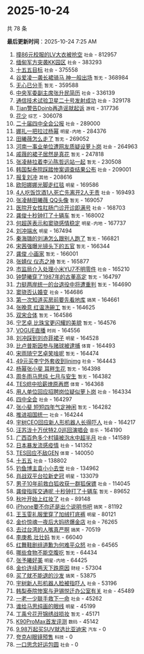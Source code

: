 # 2025-10-24

共 78 条


<!-- BEGIN -->

**最后更新时间**：2025-10-24 7:25 AM
1. [撞86元校服的LV大衣被抢空](https://m.weibo.cn/search?containerid=100103type%3D1%26t%3D10%26q%3D%23%E6%92%9E86%E5%85%83%E6%A0%A1%E6%9C%8D%E7%9A%84LV%E5%A4%A7%E8%A1%A3%E8%A2%AB%E6%8A%A2%E7%A9%BA%23&stream_entry_id=31&isnewpage=1&extparam=seat%3D1%26q%3D%2523%25E6%2592%259E86%25E5%2585%2583%25E6%25A0%25A1%25E6%259C%258D%25E7%259A%2584LV%25E5%25A4%25A7%25E8%25A1%25A3%25E8%25A2%25AB%25E6%258A%25A2%25E7%25A9%25BA%2523%26dgr%3D0%26filter_type%3Drealtimehot%26pos%3D0%26c_type%3D31%26realpos%3D1%26cate%3D5001%26lcate%3D5001%26flag%3D0%26stream_entry_id%3D31%26band_rank%3D1%26display_time%3D1761237383%26pre_seqid%3D1761237383926032434951) `社会` - 812957
2. [缅甸军方突袭KK园区](https://m.weibo.cn/search?containerid=100103type%3D1%26t%3D10%26q%3D%23%E7%BC%85%E7%94%B8%E5%86%9B%E6%96%B9%E7%AA%81%E8%A2%ADKK%E5%9B%AD%E5%8C%BA%23&stream_entry_id=31&isnewpage=1&extparam=seat%3D1%26q%3D%2523%25E7%25BC%2585%25E7%2594%25B8%25E5%2586%259B%25E6%2596%25B9%25E7%25AA%2581%25E8%25A2%25ADKK%25E5%259B%25AD%25E5%258C%25BA%2523%26dgr%3D0%26filter_type%3Drealtimehot%26pos%3D1%26c_type%3D31%26realpos%3D2%26cate%3D5001%26lcate%3D5001%26flag%3D0%26stream_entry_id%3D31%26band_rank%3D2%26display_time%3D1761237383%26pre_seqid%3D1761237383926032434951) `社会` - 383293
3. [十五五目标](https://m.weibo.cn/search?containerid=100103type%3D1%26t%3D10%26q%3D%23%E5%8D%81%E4%BA%94%E4%BA%94%E7%9B%AE%E6%A0%87%23&stream_entry_id=31&isnewpage=1&extparam=seat%3D1%26q%3D%2523%25E5%258D%2581%25E4%25BA%2594%25E4%25BA%2594%25E7%259B%25AE%25E6%25A0%2587%2523%26dgr%3D0%26filter_type%3Drealtimehot%26pos%3D2%26c_type%3D31%26realpos%3D3%26cate%3D5001%26lcate%3D5001%26flag%3D0%26stream_entry_id%3D31%26band_rank%3D3%26display_time%3D1761237383%26pre_seqid%3D1761237383926032434951) `社会` - 375558
4. [谷爱凌一袭长裙骑马 神一般出场](https://m.weibo.cn/search?containerid=100103type%3D1%26t%3D10%26q%3D%E8%B0%B7%E7%88%B1%E5%87%8C%E4%B8%80%E8%A2%AD%E9%95%BF%E8%A3%99%E9%AA%91%E9%A9%AC+%E7%A5%9E%E4%B8%80%E8%88%AC%E5%87%BA%E5%9C%BA&stream_entry_id=31&isnewpage=1&extparam=seat%3D1%26q%3D%25E8%25B0%25B7%25E7%2588%25B1%25E5%2587%258C%25E4%25B8%2580%25E8%25A2%25AD%25E9%2595%25BF%25E8%25A3%2599%25E9%25AA%2591%25E9%25A9%25AC%2520%25E7%25A5%259E%25E4%25B8%2580%25E8%2588%25AC%25E5%2587%25BA%25E5%259C%25BA%26dgr%3D0%26filter_type%3Drealtimehot%26pos%3D4%26c_type%3D31%26realpos%3D4%26cate%3D5001%26lcate%3D5001%26flag%3D0%26stream_entry_id%3D31%26band_rank%3D4%26display_time%3D1761237383%26pre_seqid%3D1761237383926032434951) `暂无` - 368984
5. [无心已分手](https://m.weibo.cn/search?containerid=100103type%3D1%26t%3D10%26q%3D%E6%97%A0%E5%BF%83%E5%B7%B2%E5%88%86%E6%89%8B&stream_entry_id=31&isnewpage=1&extparam=seat%3D1%26q%3D%25E6%2597%25A0%25E5%25BF%2583%25E5%25B7%25B2%25E5%2588%2586%25E6%2589%258B%26dgr%3D0%26filter_type%3Drealtimehot%26pos%3D5%26c_type%3D31%26realpos%3D5%26cate%3D5001%26lcate%3D5001%26flag%3D0%26stream_entry_id%3D31%26band_rank%3D5%26display_time%3D1761237383%26pre_seqid%3D1761237383926032434951) `暂无` - 359588
6. [中央军委副主席张升民简历](https://m.weibo.cn/search?containerid=100103type%3D1%26t%3D10%26q%3D%23%E4%B8%AD%E5%A4%AE%E5%86%9B%E5%A7%94%E5%89%AF%E4%B8%BB%E5%B8%AD%E5%BC%A0%E5%8D%87%E6%B0%91%E7%AE%80%E5%8E%86%23&stream_entry_id=31&isnewpage=1&extparam=seat%3D1%26q%3D%2523%25E4%25B8%25AD%25E5%25A4%25AE%25E5%2586%259B%25E5%25A7%2594%25E5%2589%25AF%25E4%25B8%25BB%25E5%25B8%25AD%25E5%25BC%25A0%25E5%258D%2587%25E6%25B0%2591%25E7%25AE%2580%25E5%258E%2586%2523%26dgr%3D0%26filter_type%3Drealtimehot%26pos%3D6%26c_type%3D31%26realpos%3D6%26cate%3D5001%26lcate%3D5001%26flag%3D0%26stream_entry_id%3D31%26band_rank%3D6%26display_time%3D1761237383%26pre_seqid%3D1761237383926032434951) `社会` - 336139
7. [通信技术试验卫星二十号发射成功](https://m.weibo.cn/search?containerid=100103type%3D1%26t%3D10%26q%3D%23%E9%80%9A%E4%BF%A1%E6%8A%80%E6%9C%AF%E8%AF%95%E9%AA%8C%E5%8D%AB%E6%98%9F%E4%BA%8C%E5%8D%81%E5%8F%B7%E5%8F%91%E5%B0%84%E6%88%90%E5%8A%9F%23&stream_entry_id=31&isnewpage=1&extparam=seat%3D1%26q%3D%2523%25E9%2580%259A%25E4%25BF%25A1%25E6%258A%2580%25E6%259C%25AF%25E8%25AF%2595%25E9%25AA%258C%25E5%258D%25AB%25E6%2598%259F%25E4%25BA%258C%25E5%258D%2581%25E5%258F%25B7%25E5%258F%2591%25E5%25B0%2584%25E6%2588%2590%25E5%258A%259F%2523%26dgr%3D0%26filter_type%3Drealtimehot%26pos%3D8%26c_type%3D31%26realpos%3D7%26cate%3D5001%26lcate%3D5001%26flag%3D1%26stream_entry_id%3D31%26band_rank%3D7%26display_time%3D1761237383%26pre_seqid%3D1761237383926032434951) `社会` - 329178
8. [Tian警告Doinb再造谣就起诉](https://m.weibo.cn/search?containerid=100103type%3D1%26t%3D10%26q%3D%23Tian%E8%AD%A6%E5%91%8ADoinb%E5%86%8D%E9%80%A0%E8%B0%A3%E5%B0%B1%E8%B5%B7%E8%AF%89%23&stream_entry_id=31&isnewpage=1&extparam=seat%3D1%26q%3D%2523Tian%25E8%25AD%25A6%25E5%2591%258ADoinb%25E5%2586%258D%25E9%2580%25A0%25E8%25B0%25A3%25E5%25B0%25B1%25E8%25B5%25B7%25E8%25AF%2589%2523%26dgr%3D0%26filter_type%3Drealtimehot%26pos%3D9%26c_type%3D31%26realpos%3D8%26cate%3D5001%26lcate%3D5001%26flag%3D0%26stream_entry_id%3D31%26band_rank%3D8%26display_time%3D1761237383%26pre_seqid%3D1761237383926032434951) `游戏` - 317736
9. [花少](https://m.weibo.cn/search?containerid=100103type%3D1%26t%3D10%26q%3D%E8%8A%B1%E5%B0%91&stream_entry_id=31&isnewpage=1&extparam=seat%3D1%26q%3D%25E8%258A%25B1%25E5%25B0%2591%26dgr%3D0%26filter_type%3Drealtimehot%26pos%3D10%26c_type%3D31%26realpos%3D9%26cate%3D5001%26lcate%3D5001%26flag%3D0%26stream_entry_id%3D31%26band_rank%3D9%26display_time%3D1761237383%26pre_seqid%3D1761237383926032434951) `综艺` - 306078
10. [二十届四中全会公报](https://m.weibo.cn/search?containerid=100103type%3D1%26t%3D10%26q%3D%23%E4%BA%8C%E5%8D%81%E5%B1%8A%E5%9B%9B%E4%B8%AD%E5%85%A8%E4%BC%9A%E5%85%AC%E6%8A%A5%23&stream_entry_id=51&isnewpage=1&extparam=seat%3D1%26q%3D%2523%25E4%25BA%258C%25E5%258D%2581%25E5%25B1%258A%25E5%259B%259B%25E4%25B8%25AD%25E5%2585%25A8%25E4%25BC%259A%25E5%2585%25AC%25E6%258A%25A5%2523%26dgr%3D0%26cate%3D10103%26stream_entry_id%3D51%26filter_type%3Drealtimehot%26pos%3D0%26c_type%3D51%26display_time%3D1761237383%26pre_seqid%3D1761237383926032434951) `社会` - 289000
11. [娜扎一把拉过杨幂](https://m.weibo.cn/search?containerid=100103type%3D1%26t%3D10%26q%3D%23%E5%A8%9C%E6%89%8E%E4%B8%80%E6%8A%8A%E6%8B%89%E8%BF%87%E6%9D%A8%E5%B9%82%23&stream_entry_id=31&isnewpage=1&extparam=seat%3D1%26q%3D%2523%25E5%25A8%259C%25E6%2589%258E%25E4%25B8%2580%25E6%258A%258A%25E6%258B%2589%25E8%25BF%2587%25E6%259D%25A8%25E5%25B9%2582%2523%26dgr%3D0%26filter_type%3Drealtimehot%26pos%3D12%26c_type%3D31%26realpos%3D11%26cate%3D5001%26lcate%3D5001%26flag%3D2%26stream_entry_id%3D31%26band_rank%3D11%26display_time%3D1761237383%26pre_seqid%3D1761237383926032434951) `明星-内地` - 284376
12. [田曦薇怎么走了](https://m.weibo.cn/search?containerid=100103type%3D1%26t%3D10%26q%3D%E7%94%B0%E6%9B%A6%E8%96%87%E6%80%8E%E4%B9%88%E8%B5%B0%E4%BA%86&stream_entry_id=31&isnewpage=1&extparam=seat%3D1%26q%3D%25E7%2594%25B0%25E6%259B%25A6%25E8%2596%2587%25E6%2580%258E%25E4%25B9%2588%25E8%25B5%25B0%25E4%25BA%2586%26dgr%3D0%26filter_type%3Drealtimehot%26pos%3D13%26c_type%3D31%26realpos%3D12%26cate%3D5001%26lcate%3D5001%26flag%3D2%26stream_entry_id%3D31%26band_rank%3D12%26display_time%3D1761237383%26pre_seqid%3D1761237383926032434951) `暂无` - 269052
13. [河南一事业单位遭网友质疑设萝卜岗](https://m.weibo.cn/search?containerid=100103type%3D1%26t%3D10%26q%3D%23%E6%B2%B3%E5%8D%97%E4%B8%80%E4%BA%8B%E4%B8%9A%E5%8D%95%E4%BD%8D%E9%81%AD%E7%BD%91%E5%8F%8B%E8%B4%A8%E7%96%91%E8%AE%BE%E8%90%9D%E5%8D%9C%E5%B2%97%23&stream_entry_id=31&isnewpage=1&extparam=seat%3D1%26q%3D%2523%25E6%25B2%25B3%25E5%258D%2597%25E4%25B8%2580%25E4%25BA%258B%25E4%25B8%259A%25E5%258D%2595%25E4%25BD%258D%25E9%2581%25AD%25E7%25BD%2591%25E5%258F%258B%25E8%25B4%25A8%25E7%2596%2591%25E8%25AE%25BE%25E8%2590%259D%25E5%258D%259C%25E5%25B2%2597%2523%26dgr%3D0%26filter_type%3Drealtimehot%26pos%3D14%26c_type%3D31%26realpos%3D13%26cate%3D5001%26lcate%3D5001%26flag%3D0%26stream_entry_id%3D31%26band_rank%3D13%26display_time%3D1761237383%26pre_seqid%3D1761237383926032434951) `社会` - 264963
14. [戚薇的裙子居然是真花](https://m.weibo.cn/search?containerid=100103type%3D1%26t%3D10%26q%3D%E6%88%9A%E8%96%87%E7%9A%84%E8%A3%99%E5%AD%90%E5%B1%85%E7%84%B6%E6%98%AF%E7%9C%9F%E8%8A%B1&stream_entry_id=31&isnewpage=1&extparam=seat%3D1%26q%3D%25E6%2588%259A%25E8%2596%2587%25E7%259A%2584%25E8%25A3%2599%25E5%25AD%2590%25E5%25B1%2585%25E7%2584%25B6%25E6%2598%25AF%25E7%259C%259F%25E8%258A%25B1%26dgr%3D0%26filter_type%3Drealtimehot%26pos%3D15%26c_type%3D31%26realpos%3D14%26cate%3D5001%26lcate%3D5001%26flag%3D2%26stream_entry_id%3D31%26band_rank%3D14%26display_time%3D1761237383%26pre_seqid%3D1761237383926032434951) `暂无` - 247818
15. [张凌赫拉着李沁陈哲远站一起](https://m.weibo.cn/search?containerid=100103type%3D1%26t%3D10%26q%3D%E5%BC%A0%E5%87%8C%E8%B5%AB%E6%8B%89%E7%9D%80%E6%9D%8E%E6%B2%81%E9%99%88%E5%93%B2%E8%BF%9C%E7%AB%99%E4%B8%80%E8%B5%B7&stream_entry_id=31&isnewpage=1&extparam=seat%3D1%26q%3D%25E5%25BC%25A0%25E5%2587%258C%25E8%25B5%25AB%25E6%258B%2589%25E7%259D%2580%25E6%259D%258E%25E6%25B2%2581%25E9%2599%2588%25E5%2593%25B2%25E8%25BF%259C%25E7%25AB%2599%25E4%25B8%2580%25E8%25B5%25B7%26dgr%3D0%26filter_type%3Drealtimehot%26pos%3D16%26c_type%3D31%26realpos%3D15%26cate%3D5001%26lcate%3D5001%26flag%3D0%26stream_entry_id%3D31%26band_rank%3D15%26display_time%3D1761237383%26pre_seqid%3D1761237383926032434951) `暂无` - 230508
16. [韩国梨泰院踩踏惨案调查结果公布](https://m.weibo.cn/search?containerid=100103type%3D1%26t%3D10%26q%3D%23%E9%9F%A9%E5%9B%BD%E6%A2%A8%E6%B3%B0%E9%99%A2%E8%B8%A9%E8%B8%8F%E6%83%A8%E6%A1%88%E8%B0%83%E6%9F%A5%E7%BB%93%E6%9E%9C%E5%85%AC%E5%B8%83%23&stream_entry_id=31&isnewpage=1&extparam=seat%3D1%26q%3D%2523%25E9%259F%25A9%25E5%259B%25BD%25E6%25A2%25A8%25E6%25B3%25B0%25E9%2599%25A2%25E8%25B8%25A9%25E8%25B8%258F%25E6%2583%25A8%25E6%25A1%2588%25E8%25B0%2583%25E6%259F%25A5%25E7%25BB%2593%25E6%259E%259C%25E5%2585%25AC%25E5%25B8%2583%2523%26dgr%3D0%26filter_type%3Drealtimehot%26pos%3D17%26c_type%3D31%26realpos%3D16%26cate%3D5001%26lcate%3D5001%26flag%3D0%26stream_entry_id%3D31%26band_rank%3D16%26display_time%3D1761237383%26pre_seqid%3D1761237383926032434951) `社会` - 209001
17. [报复刘冲](https://m.weibo.cn/search?containerid=100103type%3D1%26t%3D10%26q%3D%23%E6%8A%A5%E5%A4%8D%E5%88%98%E5%86%B2%23&stream_entry_id=31&isnewpage=1&extparam=seat%3D1%26q%3D%2523%25E6%258A%25A5%25E5%25A4%258D%25E5%2588%2598%25E5%2586%25B2%2523%26dgr%3D0%26filter_type%3Drealtimehot%26pos%3D18%26c_type%3D31%26realpos%3D17%26cate%3D5001%26lcate%3D5001%26flag%3D0%26stream_entry_id%3D31%26band_rank%3D17%26display_time%3D1761237383%26pre_seqid%3D1761237383926032434951) `其他` - 208616
18. [欧阳娜娜光脚走红毯](https://m.weibo.cn/search?containerid=100103type%3D1%26t%3D10%26q%3D%23%E6%AC%A7%E9%98%B3%E5%A8%9C%E5%A8%9C%E5%85%89%E8%84%9A%E8%B5%B0%E7%BA%A2%E6%AF%AF%23&stream_entry_id=31&isnewpage=1&extparam=seat%3D1%26q%3D%2523%25E6%25AC%25A7%25E9%2598%25B3%25E5%25A8%259C%25E5%25A8%259C%25E5%2585%2589%25E8%2584%259A%25E8%25B5%25B0%25E7%25BA%25A2%25E6%25AF%25AF%2523%26dgr%3D0%26filter_type%3Drealtimehot%26pos%3D19%26c_type%3D31%26realpos%3D18%26cate%3D5001%26lcate%3D5001%26flag%3D0%26stream_entry_id%3D31%26band_rank%3D18%26display_time%3D1761237383%26pre_seqid%3D1761237383926032434951) `明星` - 169586
19. [4人吃饭饮酒1人死亡先离开2人无责](https://m.weibo.cn/search?containerid=100103type%3D1%26t%3D10%26q%3D%234%E4%BA%BA%E5%90%83%E9%A5%AD%E9%A5%AE%E9%85%921%E4%BA%BA%E6%AD%BB%E4%BA%A1%E5%85%88%E7%A6%BB%E5%BC%802%E4%BA%BA%E6%97%A0%E8%B4%A3%23&stream_entry_id=31&isnewpage=1&extparam=seat%3D1%26q%3D%25234%25E4%25BA%25BA%25E5%2590%2583%25E9%25A5%25AD%25E9%25A5%25AE%25E9%2585%25921%25E4%25BA%25BA%25E6%25AD%25BB%25E4%25BA%25A1%25E5%2585%2588%25E7%25A6%25BB%25E5%25BC%25802%25E4%25BA%25BA%25E6%2597%25A0%25E8%25B4%25A3%2523%26dgr%3D0%26filter_type%3Drealtimehot%26pos%3D20%26c_type%3D31%26realpos%3D19%26cate%3D5001%26lcate%3D5001%26flag%3D0%26stream_entry_id%3D31%26band_rank%3D19%26display_time%3D1761237383%26pre_seqid%3D1761237383926032434951) `社会` - 169493
20. [张凌赫田曦薇 QQ头像](https://m.weibo.cn/search?containerid=100103type%3D1%26t%3D10%26q%3D%E5%BC%A0%E5%87%8C%E8%B5%AB%E7%94%B0%E6%9B%A6%E8%96%87+QQ%E5%A4%B4%E5%83%8F&stream_entry_id=31&isnewpage=1&extparam=seat%3D1%26q%3D%25E5%25BC%25A0%25E5%2587%258C%25E8%25B5%25AB%25E7%2594%25B0%25E6%259B%25A6%25E8%2596%2587%2520QQ%25E5%25A4%25B4%25E5%2583%258F%26dgr%3D0%26filter_type%3Drealtimehot%26pos%3D21%26c_type%3D31%26realpos%3D20%26cate%3D5001%26lcate%3D5001%26flag%3D2%26stream_entry_id%3D31%26band_rank%3D20%26display_time%3D1761237383%26pre_seqid%3D1761237383926032434951) `暂无` - 169057
21. [医院开女性肛肠门诊开诊即满号](https://m.weibo.cn/search?containerid=100103type%3D1%26t%3D10%26q%3D%23%E5%8C%BB%E9%99%A2%E5%BC%80%E5%A5%B3%E6%80%A7%E8%82%9B%E8%82%A0%E9%97%A8%E8%AF%8A%E5%BC%80%E8%AF%8A%E5%8D%B3%E6%BB%A1%E5%8F%B7%23&stream_entry_id=31&isnewpage=1&extparam=seat%3D1%26q%3D%2523%25E5%258C%25BB%25E9%2599%25A2%25E5%25BC%2580%25E5%25A5%25B3%25E6%2580%25A7%25E8%2582%259B%25E8%2582%25A0%25E9%2597%25A8%25E8%25AF%258A%25E5%25BC%2580%25E8%25AF%258A%25E5%258D%25B3%25E6%25BB%25A1%25E5%258F%25B7%2523%26dgr%3D0%26filter_type%3Drealtimehot%26pos%3D22%26c_type%3D31%26realpos%3D21%26cate%3D5001%26lcate%3D5001%26flag%3D1%26stream_entry_id%3D31%26band_rank%3D21%26display_time%3D1761237383%26pre_seqid%3D1761237383926032434951) `社会` - 168703
22. [龚俊十秒钟打了十辆车](https://m.weibo.cn/search?containerid=100103type%3D1%26t%3D10%26q%3D%E9%BE%9A%E4%BF%8A%E5%8D%81%E7%A7%92%E9%92%9F%E6%89%93%E4%BA%86%E5%8D%81%E8%BE%86%E8%BD%A6&stream_entry_id=31&isnewpage=1&extparam=seat%3D1%26q%3D%25E9%25BE%259A%25E4%25BF%258A%25E5%258D%2581%25E7%25A7%2592%25E9%2592%259F%25E6%2589%2593%25E4%25BA%2586%25E5%258D%2581%25E8%25BE%2586%25E8%25BD%25A6%26dgr%3D0%26filter_type%3Drealtimehot%26pos%3D23%26c_type%3D31%26realpos%3D22%26cate%3D5001%26lcate%3D5001%26flag%3D1%26stream_entry_id%3D31%26band_rank%3D22%26display_time%3D1761237383%26pre_seqid%3D1761237383926032434951) `暂无` - 168002
23. [何超莲表示和窦骁感情稳定](https://m.weibo.cn/search?containerid=100103type%3D1%26t%3D10%26q%3D%23%E4%BD%95%E8%B6%85%E8%8E%B2%E8%A1%A8%E7%A4%BA%E5%92%8C%E7%AA%A6%E9%AA%81%E6%84%9F%E6%83%85%E7%A8%B3%E5%AE%9A%23&stream_entry_id=31&isnewpage=1&extparam=seat%3D1%26q%3D%2523%25E4%25BD%2595%25E8%25B6%2585%25E8%258E%25B2%25E8%25A1%25A8%25E7%25A4%25BA%25E5%2592%258C%25E7%25AA%25A6%25E9%25AA%2581%25E6%2584%259F%25E6%2583%2585%25E7%25A8%25B3%25E5%25AE%259A%2523%26dgr%3D0%26filter_type%3Drealtimehot%26pos%3D24%26c_type%3D31%26realpos%3D23%26cate%3D5001%26lcate%3D5001%26flag%3D0%26stream_entry_id%3D31%26band_rank%3D23%26display_time%3D1761237383%26pre_seqid%3D1761237383926032434951) `明星-内地` - 167737
24. [刘冲端水](https://m.weibo.cn/search?containerid=100103type%3D1%26t%3D10%26q%3D%23%E5%88%98%E5%86%B2%E7%AB%AF%E6%B0%B4%23&stream_entry_id=31&isnewpage=1&extparam=seat%3D1%26q%3D%2523%25E5%2588%2598%25E5%2586%25B2%25E7%25AB%25AF%25E6%25B0%25B4%2523%26dgr%3D0%26filter_type%3Drealtimehot%26pos%3D25%26c_type%3D31%26realpos%3D24%26cate%3D5001%26lcate%3D5001%26flag%3D0%26stream_entry_id%3D31%26band_rank%3D24%26display_time%3D1761237383%26pre_seqid%3D1761237383926032434951) `明星` - 167494
25. [秦海璐的刘涛怎么跟别人跑了](https://m.weibo.cn/search?containerid=100103type%3D1%26t%3D10%26q%3D%E7%A7%A6%E6%B5%B7%E7%92%90%E7%9A%84%E5%88%98%E6%B6%9B%E6%80%8E%E4%B9%88%E8%B7%9F%E5%88%AB%E4%BA%BA%E8%B7%91%E4%BA%86&stream_entry_id=31&isnewpage=1&extparam=seat%3D1%26q%3D%25E7%25A7%25A6%25E6%25B5%25B7%25E7%2592%2590%25E7%259A%2584%25E5%2588%2598%25E6%25B6%259B%25E6%2580%258E%25E4%25B9%2588%25E8%25B7%259F%25E5%2588%25AB%25E4%25BA%25BA%25E8%25B7%2591%25E4%25BA%2586%26dgr%3D0%26filter_type%3Drealtimehot%26pos%3D26%26c_type%3D31%26realpos%3D25%26cate%3D5001%26lcate%3D5001%26flag%3D1%26stream_entry_id%3D31%26band_rank%3D25%26display_time%3D1761237383%26pre_seqid%3D1761237383926032434951) `暂无` - 166821
26. [宋茜强曝光镜头下的五官](https://m.weibo.cn/search?containerid=100103type%3D1%26t%3D10%26q%3D%E5%AE%8B%E8%8C%9C%E5%BC%BA%E6%9B%9D%E5%85%89%E9%95%9C%E5%A4%B4%E4%B8%8B%E7%9A%84%E4%BA%94%E5%AE%98&stream_entry_id=31&isnewpage=1&extparam=seat%3D1%26q%3D%25E5%25AE%258B%25E8%258C%259C%25E5%25BC%25BA%25E6%259B%259D%25E5%2585%2589%25E9%2595%259C%25E5%25A4%25B4%25E4%25B8%258B%25E7%259A%2584%25E4%25BA%2594%25E5%25AE%2598%26dgr%3D0%26filter_type%3Drealtimehot%26pos%3D27%26c_type%3D31%26realpos%3D26%26cate%3D5001%26lcate%3D5001%26flag%3D0%26stream_entry_id%3D31%26band_rank%3D26%26display_time%3D1761237383%26pre_seqid%3D1761237383926032434951) `暂无` - 166344
27. [龚俊 小画家](https://m.weibo.cn/search?containerid=100103type%3D1%26t%3D10%26q%3D%E9%BE%9A%E4%BF%8A+%E5%B0%8F%E7%94%BB%E5%AE%B6&stream_entry_id=31&isnewpage=1&extparam=seat%3D1%26q%3D%25E9%25BE%259A%25E4%25BF%258A%2520%25E5%25B0%258F%25E7%2594%25BB%25E5%25AE%25B6%26dgr%3D0%26filter_type%3Drealtimehot%26pos%3D28%26c_type%3D31%26realpos%3D27%26cate%3D5001%26lcate%3D5001%26flag%3D0%26stream_entry_id%3D31%26band_rank%3D27%26display_time%3D1761237383%26pre_seqid%3D1761237383926032434951) `暂无` - 166001
28. [张婧仪 仪态之神](https://m.weibo.cn/search?containerid=100103type%3D1%26t%3D10%26q%3D%E5%BC%A0%E5%A9%A7%E4%BB%AA+%E4%BB%AA%E6%80%81%E4%B9%8B%E7%A5%9E&stream_entry_id=31&isnewpage=1&extparam=seat%3D1%26q%3D%25E5%25BC%25A0%25E5%25A9%25A7%25E4%25BB%25AA%2520%25E4%25BB%25AA%25E6%2580%2581%25E4%25B9%258B%25E7%25A5%259E%26dgr%3D0%26filter_type%3Drealtimehot%26pos%3D29%26c_type%3D31%26realpos%3D28%26cate%3D5001%26lcate%3D5001%26flag%3D0%26stream_entry_id%3D31%26band_rank%3D28%26display_time%3D1761237383%26pre_seqid%3D1761237383926032434951) `暂无` - 165877
29. [市监局介入处理小米YU7不明零件](https://m.weibo.cn/search?containerid=100103type%3D1%26t%3D10%26q%3D%23%E5%B8%82%E7%9B%91%E5%B1%80%E4%BB%8B%E5%85%A5%E5%A4%84%E7%90%86%E5%B0%8F%E7%B1%B3YU7%E4%B8%8D%E6%98%8E%E9%9B%B6%E4%BB%B6%23&stream_entry_id=31&isnewpage=1&extparam=seat%3D1%26q%3D%2523%25E5%25B8%2582%25E7%259B%2591%25E5%25B1%2580%25E4%25BB%258B%25E5%2585%25A5%25E5%25A4%2584%25E7%2590%2586%25E5%25B0%258F%25E7%25B1%25B3YU7%25E4%25B8%258D%25E6%2598%258E%25E9%259B%25B6%25E4%25BB%25B6%2523%26dgr%3D0%26filter_type%3Drealtimehot%26pos%3D30%26c_type%3D31%26realpos%3D29%26cate%3D5001%26lcate%3D5001%26flag%3D0%26stream_entry_id%3D31%26band_rank%3D29%26display_time%3D1761237383%26pre_seqid%3D1761237383926032434951) `社会` - 165210
30. [钟楚曦穿了1987年的古董高定](https://m.weibo.cn/search?containerid=100103type%3D1%26t%3D10%26q%3D%23%E9%92%9F%E6%A5%9A%E6%9B%A6%E7%A9%BF%E4%BA%861987%E5%B9%B4%E7%9A%84%E5%8F%A4%E8%91%A3%E9%AB%98%E5%AE%9A%23&stream_entry_id=31&isnewpage=1&extparam=seat%3D1%26q%3D%2523%25E9%2592%259F%25E6%25A5%259A%25E6%259B%25A6%25E7%25A9%25BF%25E4%25BA%25861987%25E5%25B9%25B4%25E7%259A%2584%25E5%258F%25A4%25E8%2591%25A3%25E9%25AB%2598%25E5%25AE%259A%2523%26dgr%3D0%26filter_type%3Drealtimehot%26pos%3D31%26c_type%3D31%26realpos%3D30%26cate%3D5001%26lcate%3D5001%26flag%3D0%26stream_entry_id%3D31%26band_rank%3D30%26display_time%3D1761237383%26pre_seqid%3D1761237383926032434951) `暂无` - 164797
31. [力挺两岸统一的台退役中将遭重判](https://m.weibo.cn/search?containerid=100103type%3D1%26t%3D10%26q%3D%23%E5%8A%9B%E6%8C%BA%E4%B8%A4%E5%B2%B8%E7%BB%9F%E4%B8%80%E7%9A%84%E5%8F%B0%E9%80%80%E5%BD%B9%E4%B8%AD%E5%B0%86%E9%81%AD%E9%87%8D%E5%88%A4%23&stream_entry_id=31&isnewpage=1&extparam=seat%3D1%26q%3D%2523%25E5%258A%259B%25E6%258C%25BA%25E4%25B8%25A4%25E5%25B2%25B8%25E7%25BB%259F%25E4%25B8%2580%25E7%259A%2584%25E5%258F%25B0%25E9%2580%2580%25E5%25BD%25B9%25E4%25B8%25AD%25E5%25B0%2586%25E9%2581%25AD%25E9%2587%258D%25E5%2588%25A4%2523%26dgr%3D0%26filter_type%3Drealtimehot%26pos%3D32%26c_type%3D31%26realpos%3D31%26cate%3D5001%26lcate%3D5001%26flag%3D1%26stream_entry_id%3D31%26band_rank%3D31%26display_time%3D1761237383%26pre_seqid%3D1761237383926032434951) `暂无` - 164690
32. [窦骁否认婚变](https://m.weibo.cn/search?containerid=100103type%3D1%26t%3D10%26q%3D%23%E7%AA%A6%E9%AA%81%E5%90%A6%E8%AE%A4%E5%A9%9A%E5%8F%98%23&stream_entry_id=31&isnewpage=1&extparam=seat%3D1%26q%3D%2523%25E7%25AA%25A6%25E9%25AA%2581%25E5%2590%25A6%25E8%25AE%25A4%25E5%25A9%259A%25E5%258F%2598%2523%26dgr%3D0%26filter_type%3Drealtimehot%26pos%3D33%26c_type%3D31%26realpos%3D32%26cate%3D5001%26lcate%3D5001%26flag%3D0%26stream_entry_id%3D31%26band_rank%3D32%26display_time%3D1761237383%26pre_seqid%3D1761237383926032434951) `社会` - 164686
33. [第一次知道买房前要先看地库](https://m.weibo.cn/search?containerid=100103type%3D1%26t%3D10%26q%3D%23%E7%AC%AC%E4%B8%80%E6%AC%A1%E7%9F%A5%E9%81%93%E4%B9%B0%E6%88%BF%E5%89%8D%E8%A6%81%E5%85%88%E7%9C%8B%E5%9C%B0%E5%BA%93%23&stream_entry_id=31&isnewpage=1&extparam=seat%3D1%26q%3D%2523%25E7%25AC%25AC%25E4%25B8%2580%25E6%25AC%25A1%25E7%259F%25A5%25E9%2581%2593%25E4%25B9%25B0%25E6%2588%25BF%25E5%2589%258D%25E8%25A6%2581%25E5%2585%2588%25E7%259C%258B%25E5%259C%25B0%25E5%25BA%2593%2523%26dgr%3D0%26filter_type%3Drealtimehot%26pos%3D34%26c_type%3D31%26realpos%3D33%26cate%3D5001%26lcate%3D5001%26flag%3D0%26stream_entry_id%3D31%26band_rank%3D33%26display_time%3D1761237383%26pre_seqid%3D1761237383926032434951) `搞笑` - 164661
34. [张晚意 红温洗碗工](https://m.weibo.cn/search?containerid=100103type%3D1%26t%3D10%26q%3D%E5%BC%A0%E6%99%9A%E6%84%8F+%E7%BA%A2%E6%B8%A9%E6%B4%97%E7%A2%97%E5%B7%A5&stream_entry_id=31&isnewpage=1&extparam=seat%3D1%26q%3D%25E5%25BC%25A0%25E6%2599%259A%25E6%2584%258F%2520%25E7%25BA%25A2%25E6%25B8%25A9%25E6%25B4%2597%25E7%25A2%2597%25E5%25B7%25A5%26dgr%3D0%26filter_type%3Drealtimehot%26pos%3D35%26c_type%3D31%26realpos%3D34%26cate%3D5001%26lcate%3D5001%26flag%3D0%26stream_entry_id%3D31%26band_rank%3D34%26display_time%3D1761237383%26pre_seqid%3D1761237383926032434951) `暂无` - 164625
35. [双宋合体](https://m.weibo.cn/search?containerid=100103type%3D1%26t%3D10%26q%3D%E5%8F%8C%E5%AE%8B%E5%90%88%E4%BD%93&stream_entry_id=31&isnewpage=1&extparam=seat%3D1%26q%3D%25E5%258F%258C%25E5%25AE%258B%25E5%2590%2588%25E4%25BD%2593%26dgr%3D0%26filter_type%3Drealtimehot%26pos%3D36%26c_type%3D31%26realpos%3D35%26cate%3D5001%26lcate%3D5001%26flag%3D0%26stream_entry_id%3D31%26band_rank%3D35%26display_time%3D1761237383%26pre_seqid%3D1761237383926032434951) `暂无` - 164586
36. [宁艺卓 比珠宝更闪耀的美貌](https://m.weibo.cn/search?containerid=100103type%3D1%26t%3D10%26q%3D%E5%AE%81%E8%89%BA%E5%8D%93+%E6%AF%94%E7%8F%A0%E5%AE%9D%E6%9B%B4%E9%97%AA%E8%80%80%E7%9A%84%E7%BE%8E%E8%B2%8C&stream_entry_id=31&isnewpage=1&extparam=seat%3D1%26q%3D%25E5%25AE%2581%25E8%2589%25BA%25E5%258D%2593%2520%25E6%25AF%2594%25E7%258F%25A0%25E5%25AE%259D%25E6%259B%25B4%25E9%2597%25AA%25E8%2580%2580%25E7%259A%2584%25E7%25BE%258E%25E8%25B2%258C%26dgr%3D0%26filter_type%3Drealtimehot%26pos%3D37%26c_type%3D31%26realpos%3D36%26cate%3D5001%26lcate%3D5001%26flag%3D0%26stream_entry_id%3D31%26band_rank%3D36%26display_time%3D1761237383%26pre_seqid%3D1761237383926032434951) `暂无` - 164576
37. [VOGUE直播](https://m.weibo.cn/search?containerid=100103type%3D1%26t%3D10%26q%3DVOGUE%E7%9B%B4%E6%92%AD&stream_entry_id=31&isnewpage=1&extparam=seat%3D1%26q%3DVOGUE%25E7%259B%25B4%25E6%2592%25AD%26dgr%3D0%26filter_type%3Drealtimehot%26pos%3D38%26c_type%3D31%26realpos%3D37%26cate%3D5001%26lcate%3D5001%26flag%3D0%26stream_entry_id%3D31%26band_rank%3D37%26display_time%3D1761237383%26pre_seqid%3D1761237383926032434951) `时尚` - 164556
38. [刘冲踩到刘亦菲裙子](https://m.weibo.cn/search?containerid=100103type%3D1%26t%3D10%26q%3D%23%E5%88%98%E5%86%B2%E8%B8%A9%E5%88%B0%E5%88%98%E4%BA%A6%E8%8F%B2%E8%A3%99%E5%AD%90%23&stream_entry_id=31&isnewpage=1&extparam=seat%3D1%26q%3D%2523%25E5%2588%2598%25E5%2586%25B2%25E8%25B8%25A9%25E5%2588%25B0%25E5%2588%2598%25E4%25BA%25A6%25E8%258F%25B2%25E8%25A3%2599%25E5%25AD%2590%2523%26dgr%3D0%26filter_type%3Drealtimehot%26pos%3D39%26c_type%3D31%26realpos%3D38%26cate%3D5001%26lcate%3D5001%26flag%3D0%26stream_entry_id%3D31%26band_rank%3D38%26display_time%3D1761237383%26pre_seqid%3D1761237383926032434951) `明星` - 164528
39. [比卢普斯因参与赌球被逮捕](https://m.weibo.cn/search?containerid=100103type%3D1%26t%3D10%26q%3D%23%E6%AF%94%E5%8D%A2%E6%99%AE%E6%96%AF%E5%9B%A0%E5%8F%82%E4%B8%8E%E8%B5%8C%E7%90%83%E8%A2%AB%E9%80%AE%E6%8D%95%23&stream_entry_id=31&isnewpage=1&extparam=seat%3D1%26q%3D%2523%25E6%25AF%2594%25E5%258D%25A2%25E6%2599%25AE%25E6%2596%25AF%25E5%259B%25A0%25E5%258F%2582%25E4%25B8%258E%25E8%25B5%258C%25E7%2590%2583%25E8%25A2%25AB%25E9%2580%25AE%25E6%258D%2595%2523%26dgr%3D0%26filter_type%3Drealtimehot%26pos%3D40%26c_type%3D31%26realpos%3D39%26cate%3D5001%26lcate%3D5001%26flag%3D0%26stream_entry_id%3D31%26band_rank%3D39%26display_time%3D1761237383%26pre_seqid%3D1761237383926032434951) `体育` - 164493
40. [宋雨琦宁艺卓笑啥呢](https://m.weibo.cn/search?containerid=100103type%3D1%26t%3D10%26q%3D%E5%AE%8B%E9%9B%A8%E7%90%A6%E5%AE%81%E8%89%BA%E5%8D%93%E7%AC%91%E5%95%A5%E5%91%A2&stream_entry_id=31&isnewpage=1&extparam=seat%3D1%26q%3D%25E5%25AE%258B%25E9%259B%25A8%25E7%2590%25A6%25E5%25AE%2581%25E8%2589%25BA%25E5%258D%2593%25E7%25AC%2591%25E5%2595%25A5%25E5%2591%25A2%26dgr%3D0%26filter_type%3Drealtimehot%26pos%3D41%26c_type%3D31%26realpos%3D40%26cate%3D5001%26lcate%3D5001%26flag%3D1%26stream_entry_id%3D31%26band_rank%3D40%26display_time%3D1761237383%26pre_seqid%3D1761237383926032434951) `暂无` - 164474
41. [49元买李宁外套收到linimg](https://m.weibo.cn/search?containerid=100103type%3D1%26t%3D10%26q%3D%2349%E5%85%83%E4%B9%B0%E6%9D%8E%E5%AE%81%E5%A4%96%E5%A5%97%E6%94%B6%E5%88%B0linimg%23&stream_entry_id=31&isnewpage=1&extparam=seat%3D1%26q%3D%252349%25E5%2585%2583%25E4%25B9%25B0%25E6%259D%258E%25E5%25AE%2581%25E5%25A4%2596%25E5%25A5%2597%25E6%2594%25B6%25E5%2588%25B0linimg%2523%26dgr%3D0%26filter_type%3Drealtimehot%26pos%3D42%26c_type%3D31%26realpos%3D41%26cate%3D5001%26lcate%3D5001%26flag%3D0%26stream_entry_id%3D31%26band_rank%3D41%26display_time%3D1761237383%26pre_seqid%3D1761237383926032434951) `社会` - 164443
42. [杨幂张小斐 耳畔生花](https://m.weibo.cn/search?containerid=100103type%3D1%26t%3D10%26q%3D%E6%9D%A8%E5%B9%82%E5%BC%A0%E5%B0%8F%E6%96%90+%E8%80%B3%E7%95%94%E7%94%9F%E8%8A%B1&stream_entry_id=31&isnewpage=1&extparam=seat%3D1%26q%3D%25E6%259D%25A8%25E5%25B9%2582%25E5%25BC%25A0%25E5%25B0%258F%25E6%2596%2590%2520%25E8%2580%25B3%25E7%2595%2594%25E7%2594%259F%25E8%258A%25B1%26dgr%3D0%26filter_type%3Drealtimehot%26pos%3D43%26c_type%3D31%26realpos%3D42%26cate%3D5001%26lcate%3D5001%26flag%3D1%26stream_entry_id%3D31%26band_rank%3D42%26display_time%3D1761237383%26pre_seqid%3D1761237383926032434951) `暂无` - 164398
43. [周冬雨马思纯 七月与安生](https://m.weibo.cn/search?containerid=100103type%3D1%26t%3D10%26q%3D%E5%91%A8%E5%86%AC%E9%9B%A8%E9%A9%AC%E6%80%9D%E7%BA%AF+%E4%B8%83%E6%9C%88%E4%B8%8E%E5%AE%89%E7%94%9F&stream_entry_id=31&isnewpage=1&extparam=seat%3D1%26q%3D%25E5%2591%25A8%25E5%2586%25AC%25E9%259B%25A8%25E9%25A9%25AC%25E6%2580%259D%25E7%25BA%25AF%2520%25E4%25B8%2583%25E6%259C%2588%25E4%25B8%258E%25E5%25AE%2589%25E7%2594%259F%26dgr%3D0%26filter_type%3Drealtimehot%26pos%3D44%26c_type%3D31%26realpos%3D43%26cate%3D5001%26lcate%3D5001%26flag%3D0%26stream_entry_id%3D31%26band_rank%3D43%26display_time%3D1761237383%26pre_seqid%3D1761237383926032434951) `暂无` - 164382
44. [TES烬中拾薪燎原再燃](https://m.weibo.cn/search?containerid=100103type%3D1%26t%3D10%26q%3D%23TES%E7%83%AC%E4%B8%AD%E6%8B%BE%E8%96%AA%E7%87%8E%E5%8E%9F%E5%86%8D%E7%87%83%23&stream_entry_id=31&isnewpage=1&extparam=seat%3D1%26q%3D%2523TES%25E7%2583%25AC%25E4%25B8%25AD%25E6%258B%25BE%25E8%2596%25AA%25E7%2587%258E%25E5%258E%259F%25E5%2586%258D%25E7%2587%2583%2523%26dgr%3D0%26filter_type%3Drealtimehot%26pos%3D45%26c_type%3D31%26realpos%3D44%26cate%3D5001%26lcate%3D5001%26flag%3D1%26stream_entry_id%3D31%26band_rank%3D44%26display_time%3D1761237383%26pre_seqid%3D1761237383926032434951) `体育` - 164368
45. [用人单位回应招聘岗位疑似萝卜岗](https://m.weibo.cn/search?containerid=100103type%3D1%26t%3D10%26q%3D%23%E7%94%A8%E4%BA%BA%E5%8D%95%E4%BD%8D%E5%9B%9E%E5%BA%94%E6%8B%9B%E8%81%98%E5%B2%97%E4%BD%8D%E7%96%91%E4%BC%BC%E8%90%9D%E5%8D%9C%E5%B2%97%23&stream_entry_id=31&isnewpage=1&extparam=seat%3D1%26q%3D%2523%25E7%2594%25A8%25E4%25BA%25BA%25E5%258D%2595%25E4%25BD%258D%25E5%259B%259E%25E5%25BA%2594%25E6%258B%259B%25E8%2581%2598%25E5%25B2%2597%25E4%25BD%258D%25E7%2596%2591%25E4%25BC%25BC%25E8%2590%259D%25E5%258D%259C%25E5%25B2%2597%2523%26dgr%3D0%26filter_type%3Drealtimehot%26pos%3D46%26c_type%3D31%26realpos%3D45%26cate%3D5001%26lcate%3D5001%26flag%3D1%26stream_entry_id%3D31%26band_rank%3D45%26display_time%3D1761237383%26pre_seqid%3D1761237383926032434951) `社会` - 164334
46. [四中全会](https://m.weibo.cn/search?containerid=100103type%3D1%26t%3D10%26q%3D%23%E5%9B%9B%E4%B8%AD%E5%85%A8%E4%BC%9A%23&stream_entry_id=31&isnewpage=1&extparam=seat%3D1%26q%3D%2523%25E5%259B%259B%25E4%25B8%25AD%25E5%2585%25A8%25E4%25BC%259A%2523%26dgr%3D0%26filter_type%3Drealtimehot%26pos%3D47%26c_type%3D31%26realpos%3D46%26cate%3D5001%26lcate%3D5001%26flag%3D0%26stream_entry_id%3D31%26band_rank%3D46%26display_time%3D1761237383%26pre_seqid%3D1761237383926032434951) `社会` - 164297
47. [张小斐 短短四年气定神闲](https://m.weibo.cn/search?containerid=100103type%3D1%26t%3D10%26q%3D%E5%BC%A0%E5%B0%8F%E6%96%90+%E7%9F%AD%E7%9F%AD%E5%9B%9B%E5%B9%B4%E6%B0%94%E5%AE%9A%E7%A5%9E%E9%97%B2&stream_entry_id=31&isnewpage=1&extparam=seat%3D1%26q%3D%25E5%25BC%25A0%25E5%25B0%258F%25E6%2596%2590%2520%25E7%259F%25AD%25E7%259F%25AD%25E5%259B%259B%25E5%25B9%25B4%25E6%25B0%2594%25E5%25AE%259A%25E7%25A5%259E%25E9%2597%25B2%26dgr%3D0%26filter_type%3Drealtimehot%26pos%3D48%26c_type%3D31%26realpos%3D47%26cate%3D5001%26lcate%3D5001%26flag%3D0%26stream_entry_id%3D31%26band_rank%3D47%26display_time%3D1761237383%26pre_seqid%3D1761237383926032434951) `暂无` - 164282
48. [推进祖国统一](https://m.weibo.cn/search?containerid=100103type%3D1%26t%3D10%26q%3D%23%E6%8E%A8%E8%BF%9B%E7%A5%96%E5%9B%BD%E7%BB%9F%E4%B8%80%23&stream_entry_id=31&isnewpage=1&extparam=seat%3D1%26q%3D%2523%25E6%258E%25A8%25E8%25BF%259B%25E7%25A5%2596%25E5%259B%25BD%25E7%25BB%259F%25E4%25B8%2580%2523%26dgr%3D0%26filter_type%3Drealtimehot%26pos%3D49%26c_type%3D31%26realpos%3D48%26cate%3D5001%26lcate%3D5001%26flag%3D0%26stream_entry_id%3D31%26band_rank%3D48%26display_time%3D1761237383%26pre_seqid%3D1761237383926032434951) `社会` - 164244
49. [宇树CEO回应新人形机器人长得吓人](https://m.weibo.cn/search?containerid=100103type%3D1%26t%3D10%26q%3D%23%E5%AE%87%E6%A0%91CEO%E5%9B%9E%E5%BA%94%E6%96%B0%E4%BA%BA%E5%BD%A2%E6%9C%BA%E5%99%A8%E4%BA%BA%E9%95%BF%E5%BE%97%E5%90%93%E4%BA%BA%23&stream_entry_id=31&isnewpage=1&extparam=seat%3D1%26q%3D%2523%25E5%25AE%2587%25E6%25A0%2591CEO%25E5%259B%259E%25E5%25BA%2594%25E6%2596%25B0%25E4%25BA%25BA%25E5%25BD%25A2%25E6%259C%25BA%25E5%2599%25A8%25E4%25BA%25BA%25E9%2595%25BF%25E5%25BE%2597%25E5%2590%2593%25E4%25BA%25BA%2523%26dgr%3D0%26filter_type%3Drealtimehot%26pos%3D50%26c_type%3D31%26realpos%3D49%26cate%3D5001%26lcate%3D5001%26flag%3D0%26stream_entry_id%3D31%26band_rank%3D49%26display_time%3D1761237383%26pre_seqid%3D1761237383926032434951) `社会` - 164217
50. [汪苏泷十万伏特2.0巡回演唱会](https://m.weibo.cn/search?containerid=100103type%3D1%26t%3D10%26q%3D%E6%B1%AA%E8%8B%8F%E6%B3%B7%E5%8D%81%E4%B8%87%E4%BC%8F%E7%89%B92.0%E5%B7%A1%E5%9B%9E%E6%BC%94%E5%94%B1%E4%BC%9A&stream_entry_id=31&isnewpage=1&extparam=seat%3D1%26q%3D%25E6%25B1%25AA%25E8%258B%258F%25E6%25B3%25B7%25E5%258D%2581%25E4%25B8%2587%25E4%25BC%258F%25E7%2589%25B92.0%25E5%25B7%25A1%25E5%259B%259E%25E6%25BC%2594%25E5%2594%25B1%25E4%25BC%259A%26dgr%3D0%26filter_type%3Drealtimehot%26pos%3D51%26c_type%3D31%26realpos%3D50%26cate%3D5001%26lcate%3D5001%26flag%3D1%26stream_entry_id%3D31%26band_rank%3D50%26display_time%3D1761237383%26pre_seqid%3D1761237383926032434951) `音乐` - 164190
51. [广西百色多个村镇被泡水中超半月](https://m.weibo.cn/search?containerid=100103type%3D1%26t%3D10%26q%3D%23%E5%B9%BF%E8%A5%BF%E7%99%BE%E8%89%B2%E5%A4%9A%E4%B8%AA%E6%9D%91%E9%95%87%E8%A2%AB%E6%B3%A1%E6%B0%B4%E4%B8%AD%E8%B6%85%E5%8D%8A%E6%9C%88%23&stream_entry_id=31&isnewpage=1&extparam=seat%3D1%26lcate%3D5001%26q%3D%2523%25E5%25B9%25BF%25E8%25A5%25BF%25E7%2599%25BE%25E8%2589%25B2%25E5%25A4%259A%25E4%25B8%25AA%25E6%259D%2591%25E9%2595%2587%25E8%25A2%25AB%25E6%25B3%25A1%25E6%25B0%25B4%25E4%25B8%25AD%25E8%25B6%2585%25E5%258D%258A%25E6%259C%2588%2523%26dgr%3D0%26cate%3D5001%26realpos%3D4%26stream_entry_id%3D31%26pos%3D3%26flag%3D1%26band_rank%3D4%26c_type%3D31%26filter_type%3Drealtimehot%26display_time%3D1761261924%26pre_seqid%3D1761261924115031713227) `社会` - 141589
52. [日本暴发流感疫情](https://m.weibo.cn/search?containerid=100103type%3D1%26t%3D10%26q%3D%23%E6%97%A5%E6%9C%AC%E6%9A%B4%E5%8F%91%E6%B5%81%E6%84%9F%E7%96%AB%E6%83%85%23&stream_entry_id=31&isnewpage=1&extparam=seat%3D1%26c_type%3D31%26pos%3D4%26cate%3D5001%26dgr%3D0%26stream_entry_id%3D31%26q%3D%2523%25E6%2597%25A5%25E6%259C%25AC%25E6%259A%25B4%25E5%258F%2591%25E6%25B5%2581%25E6%2584%259F%25E7%2596%25AB%25E6%2583%2585%2523%26band_rank%3D5%26flag%3D1%26filter_type%3Drealtimehot%26lcate%3D5001%26realpos%3D5%26display_time%3D1761251460%26pre_seqid%3D17612514608540117791691) `社会` - 141352
53. [TES回应不敌GEN](https://m.weibo.cn/search?containerid=100103type%3D1%26t%3D10%26q%3D%23TES%E5%9B%9E%E5%BA%94%E4%B8%8D%E6%95%8CGEN%23&stream_entry_id=31&isnewpage=1&extparam=seat%3D1%26lcate%3D5001%26q%3D%2523TES%25E5%259B%259E%25E5%25BA%2594%25E4%25B8%258D%25E6%2595%258CGEN%2523%26dgr%3D0%26filter_type%3Drealtimehot%26c_type%3D31%26stream_entry_id%3D31%26band_rank%3D6%26cate%3D5001%26realpos%3D6%26flag%3D1%26pos%3D6%26display_time%3D1761240413%26pre_seqid%3D176124041358803685695135) `体育` - 140050
54. [十五五](https://m.weibo.cn/search?containerid=100103type%3D1%26t%3D10%26q%3D%23%E5%8D%81%E4%BA%94%E4%BA%94%23&stream_entry_id=31&isnewpage=1&extparam=seat%3D1%26lcate%3D5001%26q%3D%2523%25E5%258D%2581%25E4%25BA%2594%25E4%25BA%2594%2523%26dgr%3D0%26cate%3D5001%26realpos%3D8%26stream_entry_id%3D31%26pos%3D7%26flag%3D0%26band_rank%3D8%26c_type%3D31%26filter_type%3Drealtimehot%26display_time%3D1761261924%26pre_seqid%3D1761261924115031713227) `社会` - 138802
55. [钓鱼博主袁小小去世](https://m.weibo.cn/search?containerid=100103type%3D1%26t%3D10%26q%3D%23%E9%92%93%E9%B1%BC%E5%8D%9A%E4%B8%BB%E8%A2%81%E5%B0%8F%E5%B0%8F%E5%8E%BB%E4%B8%96%23&stream_entry_id=31&isnewpage=1&extparam=seat%3D1%26lcate%3D5001%26q%3D%2523%25E9%2592%2593%25E9%25B1%25BC%25E5%258D%259A%25E4%25B8%25BB%25E8%25A2%2581%25E5%25B0%258F%25E5%25B0%258F%25E5%258E%25BB%25E4%25B8%2596%2523%26dgr%3D0%26cate%3D5001%26realpos%3D14%26stream_entry_id%3D31%26pos%3D13%26flag%3D1%26band_rank%3D14%26c_type%3D31%26filter_type%3Drealtimehot%26display_time%3D1761261924%26pre_seqid%3D1761261924115031713227) `社会` - 134962
56. [肖战双平台拉新史冠](https://m.weibo.cn/search?containerid=100103type%3D1%26t%3D10%26q%3D%23%E8%82%96%E6%88%98%E5%8F%8C%E5%B9%B3%E5%8F%B0%E6%8B%89%E6%96%B0%E5%8F%B2%E5%86%A0%23&stream_entry_id=31&isnewpage=1&extparam=seat%3D1%26lcate%3D5001%26q%3D%2523%25E8%2582%2596%25E6%2588%2598%25E5%258F%258C%25E5%25B9%25B3%25E5%258F%25B0%25E6%258B%2589%25E6%2596%25B0%25E5%258F%25B2%25E5%2586%25A0%2523%26dgr%3D0%26cate%3D5001%26realpos%3D16%26stream_entry_id%3D31%26pos%3D15%26flag%3D1%26band_rank%3D16%26c_type%3D31%26filter_type%3Drealtimehot%26display_time%3D1761261924%26pre_seqid%3D1761261924115031713227) `明星` - 133079
57. [男子10年前救白狐收获一群狐保镖](https://m.weibo.cn/search?containerid=100103type%3D1%26t%3D10%26q%3D%23%E7%94%B7%E5%AD%9010%E5%B9%B4%E5%89%8D%E6%95%91%E7%99%BD%E7%8B%90%E6%94%B6%E8%8E%B7%E4%B8%80%E7%BE%A4%E7%8B%90%E4%BF%9D%E9%95%96%23&stream_entry_id=31&isnewpage=1&extparam=seat%3D1%26lcate%3D5001%26q%3D%2523%25E7%2594%25B7%25E5%25AD%259010%25E5%25B9%25B4%25E5%2589%258D%25E6%2595%2591%25E7%2599%25BD%25E7%258B%2590%25E6%2594%25B6%25E8%258E%25B7%25E4%25B8%2580%25E7%25BE%25A4%25E7%258B%2590%25E4%25BF%259D%25E9%2595%2596%2523%26dgr%3D0%26cate%3D5001%26realpos%3D22%26stream_entry_id%3D31%26pos%3D21%26flag%3D1%26band_rank%3D22%26c_type%3D31%26filter_type%3Drealtimehot%26display_time%3D1761261924%26pre_seqid%3D1761261924115031713227) `社会` - 114045
58. [龚俊指挥交通呢 十秒钟打了十辆车](https://m.weibo.cn/search?containerid=100103type%3D1%26t%3D10%26q%3D%E9%BE%9A%E4%BF%8A%E6%8C%87%E6%8C%A5%E4%BA%A4%E9%80%9A%E5%91%A2+%E5%8D%81%E7%A7%92%E9%92%9F%E6%89%93%E4%BA%86%E5%8D%81%E8%BE%86%E8%BD%A6&stream_entry_id=31&isnewpage=1&extparam=seat%3D1%26lcate%3D5001%26q%3D%25E9%25BE%259A%25E4%25BF%258A%25E6%258C%2587%25E6%258C%25A5%25E4%25BA%25A4%25E9%2580%259A%25E5%2591%25A2%2520%25E5%258D%2581%25E7%25A7%2592%25E9%2592%259F%25E6%2589%2593%25E4%25BA%2586%25E5%258D%2581%25E8%25BE%2586%25E8%25BD%25A6%26dgr%3D0%26filter_type%3Drealtimehot%26c_type%3D31%26stream_entry_id%3D31%26band_rank%3D20%26cate%3D5001%26realpos%3D20%26flag%3D1%26pos%3D20%26display_time%3D1761240413%26pre_seqid%3D176124041358803685695135) `暂无` - 89652
59. [秋叶开始上红妆了](https://m.weibo.cn/search?containerid=100103type%3D1%26t%3D10%26q%3D%23%E7%A7%8B%E5%8F%B6%E5%BC%80%E5%A7%8B%E4%B8%8A%E7%BA%A2%E5%A6%86%E4%BA%86%23&stream_entry_id=31&isnewpage=1&extparam=seat%3D1%26realpos%3D49%26flag%3D1%26filter_type%3Drealtimehot%26c_type%3D31%26lcate%3D5001%26dgr%3D0%26cate%3D5001%26stream_entry_id%3D31%26pos%3D48%26band_rank%3D49%26q%3D%2523%25E7%25A7%258B%25E5%258F%25B6%25E5%25BC%2580%25E5%25A7%258B%25E4%25B8%258A%25E7%25BA%25A2%25E5%25A6%2586%25E4%25BA%2586%2523%26display_time%3D1761244844%26pre_seqid%3D17612448449190113781184) `社会` - 89148
60. [iPhone要不你还是出个说明书吧](https://m.weibo.cn/search?containerid=100103type%3D1%26t%3D10%26q%3DiPhone%E8%A6%81%E4%B8%8D%E4%BD%A0%E8%BF%98%E6%98%AF%E5%87%BA%E4%B8%AA%E8%AF%B4%E6%98%8E%E4%B9%A6%E5%90%A7&stream_entry_id=31&isnewpage=1&extparam=seat%3D1%26lcate%3D5001%26q%3DiPhone%25E8%25A6%2581%25E4%25B8%258D%25E4%25BD%25A0%25E8%25BF%2598%25E6%2598%25AF%25E5%2587%25BA%25E4%25B8%25AA%25E8%25AF%25B4%25E6%2598%258E%25E4%25B9%25A6%25E5%2590%25A7%26dgr%3D0%26cate%3D5001%26realpos%3D25%26stream_entry_id%3D31%26pos%3D24%26flag%3D1%26band_rank%3D25%26c_type%3D31%26filter_type%3Drealtimehot%26display_time%3D1761261924%26pre_seqid%3D1761261924115031713227) `搞笑` - 81192
61. [王玉雯礼服里穿了加绒打底裤](https://m.weibo.cn/search?containerid=100103type%3D1%26t%3D10%26q%3D%23%E7%8E%8B%E7%8E%89%E9%9B%AF%E7%A4%BC%E6%9C%8D%E9%87%8C%E7%A9%BF%E4%BA%86%E5%8A%A0%E7%BB%92%E6%89%93%E5%BA%95%E8%A3%A4%23&stream_entry_id=31&isnewpage=1&extparam=seat%3D1%26lcate%3D5001%26q%3D%2523%25E7%258E%258B%25E7%258E%2589%25E9%259B%25AF%25E7%25A4%25BC%25E6%259C%258D%25E9%2587%258C%25E7%25A9%25BF%25E4%25BA%2586%25E5%258A%25A0%25E7%25BB%2592%25E6%2589%2593%25E5%25BA%2595%25E8%25A3%25A4%2523%26dgr%3D0%26cate%3D5001%26realpos%3D26%26stream_entry_id%3D31%26pos%3D25%26flag%3D1%26band_rank%3D26%26c_type%3D31%26filter_type%3Drealtimehot%26display_time%3D1761261924%26pre_seqid%3D1761261924115031713227) `明星` - 80121
62. [金价惊魂一夜后大妈挤爆金店](https://m.weibo.cn/search?containerid=100103type%3D1%26t%3D10%26q%3D%23%E9%87%91%E4%BB%B7%E6%83%8A%E9%AD%82%E4%B8%80%E5%A4%9C%E5%90%8E%E5%A4%A7%E5%A6%88%E6%8C%A4%E7%88%86%E9%87%91%E5%BA%97%23&stream_entry_id=31&isnewpage=1&extparam=seat%3D1%26lcate%3D5001%26q%3D%2523%25E9%2587%2591%25E4%25BB%25B7%25E6%2583%258A%25E9%25AD%2582%25E4%25B8%2580%25E5%25A4%259C%25E5%2590%258E%25E5%25A4%25A7%25E5%25A6%2588%25E6%258C%25A4%25E7%2588%2586%25E9%2587%2591%25E5%25BA%2597%2523%26dgr%3D0%26cate%3D5001%26realpos%3D28%26stream_entry_id%3D31%26pos%3D27%26flag%3D0%26band_rank%3D28%26c_type%3D31%26filter_type%3Drealtimehot%26display_time%3D1761261924%26pre_seqid%3D1761261924115031713227) `社会` - 76265
63. [去过台湾的人嘴真严啊](https://m.weibo.cn/search?containerid=100103type%3D1%26t%3D10%26q%3D%E5%8E%BB%E8%BF%87%E5%8F%B0%E6%B9%BE%E7%9A%84%E4%BA%BA%E5%98%B4%E7%9C%9F%E4%B8%A5%E5%95%8A&stream_entry_id=31&isnewpage=1&extparam=seat%3D1%26lcate%3D5001%26q%3D%25E5%258E%25BB%25E8%25BF%2587%25E5%258F%25B0%25E6%25B9%25BE%25E7%259A%2584%25E4%25BA%25BA%25E5%2598%25B4%25E7%259C%259F%25E4%25B8%25A5%25E5%2595%258A%26dgr%3D0%26cate%3D5001%26realpos%3D31%26stream_entry_id%3D31%26pos%3D30%26flag%3D1%26band_rank%3D31%26c_type%3D31%26filter_type%3Drealtimehot%26display_time%3D1761261924%26pre_seqid%3D1761261924115031713227) `搞笑` - 70519
64. [李庚希 壮壮妈](https://m.weibo.cn/search?containerid=100103type%3D1%26t%3D10%26q%3D%E6%9D%8E%E5%BA%9A%E5%B8%8C+%E5%A3%AE%E5%A3%AE%E5%A6%88&stream_entry_id=31&isnewpage=1&extparam=seat%3D1%26lcate%3D5001%26q%3D%25E6%259D%258E%25E5%25BA%259A%25E5%25B8%258C%2520%25E5%25A3%25AE%25E5%25A3%25AE%25E5%25A6%2588%26dgr%3D0%26filter_type%3Drealtimehot%26c_type%3D31%26stream_entry_id%3D31%26band_rank%3D47%26cate%3D5001%26realpos%3D47%26flag%3D0%26pos%3D47%26display_time%3D1761240413%26pre_seqid%3D176124041358803685695135) `暂无` - 66040
65. [红舞鞋剧组道歉为何难平众怒](https://m.weibo.cn/search?containerid=100103type%3D1%26t%3D10%26q%3D%23%E7%BA%A2%E8%88%9E%E9%9E%8B%E5%89%A7%E7%BB%84%E9%81%93%E6%AD%89%E4%B8%BA%E4%BD%95%E9%9A%BE%E5%B9%B3%E4%BC%97%E6%80%92%23&stream_entry_id=31&isnewpage=1&extparam=seat%3D1%26lcate%3D5001%26q%3D%2523%25E7%25BA%25A2%25E8%2588%259E%25E9%259E%258B%25E5%2589%25A7%25E7%25BB%2584%25E9%2581%2593%25E6%25AD%2589%25E4%25B8%25BA%25E4%25BD%2595%25E9%259A%25BE%25E5%25B9%25B3%25E4%25BC%2597%25E6%2580%2592%2523%26dgr%3D0%26filter_type%3Drealtimehot%26c_type%3D31%26stream_entry_id%3D31%26band_rank%3D27%26cate%3D5001%26realpos%3D27%26flag%3D1%26pos%3D27%26display_time%3D1761240413%26pre_seqid%3D176124041358803685695135) `社会` - 64565
66. [哪些食物不能空腹吃](https://m.weibo.cn/search?containerid=100103type%3D1%26t%3D10%26q%3D%E5%93%AA%E4%BA%9B%E9%A3%9F%E7%89%A9%E4%B8%8D%E8%83%BD%E7%A9%BA%E8%85%B9%E5%90%83&stream_entry_id=31&isnewpage=1&extparam=seat%3D1%26lcate%3D5001%26q%3D%25E5%2593%25AA%25E4%25BA%259B%25E9%25A3%259F%25E7%2589%25A9%25E4%25B8%258D%25E8%2583%25BD%25E7%25A9%25BA%25E8%2585%25B9%25E5%2590%2583%26dgr%3D0%26filter_type%3Drealtimehot%26c_type%3D31%26stream_entry_id%3D31%26band_rank%3D38%26cate%3D5001%26realpos%3D38%26flag%3D1%26pos%3D38%26display_time%3D1761240413%26pre_seqid%3D176124041358803685695135) `暂无` - 64434
67. [张予曦好美](https://m.weibo.cn/search?containerid=100103type%3D1%26t%3D10%26q%3D%E5%BC%A0%E4%BA%88%E6%9B%A6%E5%A5%BD%E7%BE%8E&stream_entry_id=31&isnewpage=1&extparam=seat%3D1%26lcate%3D5001%26q%3D%25E5%25BC%25A0%25E4%25BA%2588%25E6%259B%25A6%25E5%25A5%25BD%25E7%25BE%258E%26dgr%3D0%26filter_type%3Drealtimehot%26c_type%3D31%26stream_entry_id%3D31%26band_rank%3D39%26cate%3D5001%26realpos%3D39%26flag%3D1%26pos%3D39%26display_time%3D1761240413%26pre_seqid%3D176124041358803685695135) `明星-内地` - 64425
68. [金价连续两天下跌原因](https://m.weibo.cn/search?containerid=100103type%3D1%26t%3D10%26q%3D%23%E9%87%91%E4%BB%B7%E8%BF%9E%E7%BB%AD%E4%B8%A4%E5%A4%A9%E4%B8%8B%E8%B7%8C%E5%8E%9F%E5%9B%A0%23&stream_entry_id=31&isnewpage=1&extparam=seat%3D1%26lcate%3D5001%26q%3D%2523%25E9%2587%2591%25E4%25BB%25B7%25E8%25BF%259E%25E7%25BB%25AD%25E4%25B8%25A4%25E5%25A4%25A9%25E4%25B8%258B%25E8%25B7%258C%25E5%258E%259F%25E5%259B%25A0%2523%26dgr%3D0%26cate%3D5001%26realpos%3D35%26stream_entry_id%3D31%26pos%3D34%26flag%3D1%26band_rank%3D35%26c_type%3D31%26filter_type%3Drealtimehot%26display_time%3D1761261924%26pre_seqid%3D1761261924115031713227) `财经` - 57304
69. [买了就不能退的沙发](https://m.weibo.cn/search?containerid=100103type%3D1%26t%3D10%26q%3D%23%E4%B9%B0%E4%BA%86%E5%B0%B1%E4%B8%8D%E8%83%BD%E9%80%80%E7%9A%84%E6%B2%99%E5%8F%91%23&stream_entry_id=31&isnewpage=1&extparam=seat%3D1%26lcate%3D5001%26q%3D%2523%25E4%25B9%25B0%25E4%25BA%2586%25E5%25B0%25B1%25E4%25B8%258D%25E8%2583%25BD%25E9%2580%2580%25E7%259A%2584%25E6%25B2%2599%25E5%258F%2591%2523%26dgr%3D0%26cate%3D5001%26realpos%3D41%26stream_entry_id%3D31%26pos%3D40%26flag%3D1%26band_rank%3D41%26c_type%3D31%26filter_type%3Drealtimehot%26display_time%3D1761261924%26pre_seqid%3D1761261924115031713227) `搞笑` - 53875
70. [宇树新人形机器人脸被指吓人](https://m.weibo.cn/search?containerid=100103type%3D1%26t%3D10%26q%3D%23%E5%AE%87%E6%A0%91%E6%96%B0%E4%BA%BA%E5%BD%A2%E6%9C%BA%E5%99%A8%E4%BA%BA%E8%84%B8%E8%A2%AB%E6%8C%87%E5%90%93%E4%BA%BA%23&stream_entry_id=31&isnewpage=1&extparam=seat%3D1%26lcate%3D5001%26q%3D%2523%25E5%25AE%2587%25E6%25A0%2591%25E6%2596%25B0%25E4%25BA%25BA%25E5%25BD%25A2%25E6%259C%25BA%25E5%2599%25A8%25E4%25BA%25BA%25E8%2584%25B8%25E8%25A2%25AB%25E6%258C%2587%25E5%2590%2593%25E4%25BA%25BA%2523%26dgr%3D0%26cate%3D5001%26realpos%3D50%26stream_entry_id%3D31%26pos%3D49%26flag%3D1%26band_rank%3D50%26c_type%3D31%26filter_type%3Drealtimehot%26display_time%3D1761261924%26pre_seqid%3D1761261924115031713227) `社会` - 53196
71. [韩梨泰院惨案与尹锡悦迁办公室有关](https://m.weibo.cn/search?containerid=100103type%3D1%26t%3D10%26q%3D%23%E9%9F%A9%E6%A2%A8%E6%B3%B0%E9%99%A2%E6%83%A8%E6%A1%88%E4%B8%8E%E5%B0%B9%E9%94%A1%E6%82%A6%E8%BF%81%E5%8A%9E%E5%85%AC%E5%AE%A4%E6%9C%89%E5%85%B3%23&stream_entry_id=31&isnewpage=1&extparam=seat%3D1%26q%3D%2523%25E9%259F%25A9%25E6%25A2%25A8%25E6%25B3%25B0%25E9%2599%25A2%25E6%2583%25A8%25E6%25A1%2588%25E4%25B8%258E%25E5%25B0%25B9%25E9%2594%25A1%25E6%2582%25A6%25E8%25BF%2581%25E5%258A%259E%25E5%2585%25AC%25E5%25AE%25A4%25E6%259C%2589%25E5%2585%25B3%2523%26dgr%3D0%26filter_type%3Drealtimehot%26band_rank%3D28%26flag%3D1%26stream_entry_id%3D31%26lcate%3D5001%26cate%3D5001%26realpos%3D28%26pos%3D28%26c_type%3D31%26display_time%3D1761247456%26pre_seqid%3D17612474562340117904221) `社会` - 45489
72. [一老一少联手救下一命](https://m.weibo.cn/search?containerid=100103type%3D1%26t%3D10%26q%3D%23%E4%B8%80%E8%80%81%E4%B8%80%E5%B0%91%E8%81%94%E6%89%8B%E6%95%91%E4%B8%8B%E4%B8%80%E5%91%BD%23&stream_entry_id=31&isnewpage=1&extparam=seat%3D1%26flag%3D32768%26realpos%3D43%26stream_entry_id%3D31%26pos%3D43%26band_rank%3D43%26q%3D%2523%25E4%25B8%2580%25E8%2580%2581%25E4%25B8%2580%25E5%25B0%2591%25E8%2581%2594%25E6%2589%258B%25E6%2595%2591%25E4%25B8%258B%25E4%25B8%2580%25E5%2591%25BD%2523%26lcate%3D5001%26filter_type%3Drealtimehot%26c_type%3D31%26cate%3D5001%26dgr%3D0%26display_time%3D1761258459%26pre_seqid%3D17612584592100329505155) `社会` - 45262
73. [谁给马思纯画的眼线](https://m.weibo.cn/search?containerid=100103type%3D1%26t%3D10%26q%3D%23%E8%B0%81%E7%BB%99%E9%A9%AC%E6%80%9D%E7%BA%AF%E7%94%BB%E7%9A%84%E7%9C%BC%E7%BA%BF%23&stream_entry_id=31&isnewpage=1&extparam=seat%3D1%26c_type%3D31%26pos%3D42%26cate%3D5001%26dgr%3D0%26stream_entry_id%3D31%26q%3D%2523%25E8%25B0%2581%25E7%25BB%2599%25E9%25A9%25AC%25E6%2580%259D%25E7%25BA%25AF%25E7%2594%25BB%25E7%259A%2584%25E7%259C%25BC%25E7%25BA%25BF%2523%26band_rank%3D43%26flag%3D1%26filter_type%3Drealtimehot%26lcate%3D5001%26realpos%3D43%26display_time%3D1761251460%26pre_seqid%3D17612514608540117791691) `明星` - 45199
74. [丁禹兮花开锦绣战损妆](https://m.weibo.cn/search?containerid=100103type%3D1%26t%3D10%26q%3D%23%E4%B8%81%E7%A6%B9%E5%85%AE%E8%8A%B1%E5%BC%80%E9%94%A6%E7%BB%A3%E6%88%98%E6%8D%9F%E5%A6%86%23&stream_entry_id=31&isnewpage=1&extparam=seat%3D1%26c_type%3D31%26pos%3D32%26cate%3D5001%26dgr%3D0%26stream_entry_id%3D31%26q%3D%2523%25E4%25B8%2581%25E7%25A6%25B9%25E5%2585%25AE%25E8%258A%25B1%25E5%25BC%2580%25E9%2594%25A6%25E7%25BB%25A3%25E6%2588%2598%25E6%258D%259F%25E5%25A6%2586%2523%26band_rank%3D33%26flag%3D0%26filter_type%3Drealtimehot%26lcate%3D5001%26realpos%3D33%26display_time%3D1761251460%26pre_seqid%3D17612514608540117791691) `暂无` - 45171
75. [K90ProMax首发评测](https://m.weibo.cn/search?containerid=100103type%3D1%26t%3D10%26q%3D%23K90ProMax%E9%A6%96%E5%8F%91%E8%AF%84%E6%B5%8B%23&stream_entry_id=31&isnewpage=1&extparam=seat%3D1%26q%3D%2523K90ProMax%25E9%25A6%2596%25E5%258F%2591%25E8%25AF%2584%25E6%25B5%258B%2523%26dgr%3D0%26filter_type%3Drealtimehot%26band_rank%3D47%26flag%3D0%26stream_entry_id%3D31%26lcate%3D5001%26cate%3D5001%26realpos%3D47%26pos%3D47%26c_type%3D31%26display_time%3D1761247456%26pre_seqid%3D17612474562340117904221) `数码` - 45142
76. [9.98万起买SUV就选比亚迪宋](https://m.weibo.cn/search?containerid=100103type%3D1%26t%3D10%26q%3D%239.98%E4%B8%87%E8%B5%B7%E4%B9%B0SUV%E5%B0%B1%E9%80%89%E6%AF%94%E4%BA%9A%E8%BF%AA%E5%AE%8B%23&stream_entry_id=31&isnewpage=1&extparam=seat%3D1%26q%3D%25239.98%25E4%25B8%2587%25E8%25B5%25B7%25E4%25B9%25B0SUV%25E5%25B0%25B1%25E9%2580%2589%25E6%25AF%2594%25E4%25BA%259A%25E8%25BF%25AA%25E5%25AE%258B%2523%26dgr%3D0%26adid%3D308300%26filter_type%3Drealtimehot%26pos%3D3%26c_type%3D31%26is_ad_pos%3D1%26cate%3D5001%26lcate%3D5001%26band_rank%3D4%26stream_entry_id%3D31%26topic_ad%3D1%26display_time%3D1761237383%26pre_seqid%3D1761237383926032434951) `汽车` - 0
77. [夸克AI眼镜预售](https://m.weibo.cn/search?containerid=100103type%3D1%26t%3D10%26q%3D%23%E5%A4%B8%E5%85%8BAI%E7%9C%BC%E9%95%9C%E9%A2%84%E5%94%AE%23&stream_entry_id=31&isnewpage=1&extparam=seat%3D1%26q%3D%2523%25E5%25A4%25B8%25E5%2585%258BAI%25E7%259C%25BC%25E9%2595%259C%25E9%25A2%2584%25E5%2594%25AE%2523%26dgr%3D0%26adid%3D308202%26filter_type%3Drealtimehot%26pos%3D7%26c_type%3D31%26is_ad_pos%3D1%26cate%3D5001%26lcate%3D5001%26band_rank%3D7%26stream_entry_id%3D31%26topic_ad%3D1%26display_time%3D1761237383%26pre_seqid%3D1761237383926032434951) `科技` - 0
78. [一口思念好运包圆](https://m.weibo.cn/search?containerid=100103type%3D1%26t%3D10%26q%3D%23%E4%B8%80%E5%8F%A3%E6%80%9D%E5%BF%B5%E5%A5%BD%E8%BF%90%E5%8C%85%E5%9C%86%23&stream_entry_id=31&isnewpage=1&extparam=seat%3D1%26q%3D%2523%25E4%25B8%2580%25E5%258F%25A3%25E6%2580%259D%25E5%25BF%25B5%25E5%25A5%25BD%25E8%25BF%2590%25E5%258C%2585%25E5%259C%2586%2523%26dgr%3D0%26adid%3D308226%26filter_type%3Drealtimehot%26band_rank%3D7%26c_type%3D31%26topic_ad%3D1%26lcate%3D5001%26is_ad_pos%3D1%26stream_entry_id%3D31%26pos%3D6%26cate%3D5001%26display_time%3D1761247456%26pre_seqid%3D17612474562340117904221) `社会` - 0

<!-- END -->

